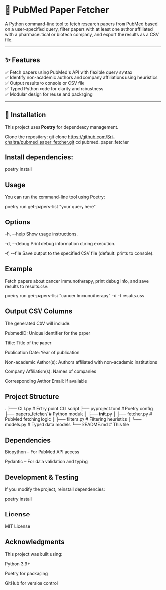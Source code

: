 # 📄 PubMed Paper Fetcher

A Python command-line tool to fetch research papers from PubMed based on a user-specified query, filter papers with at least one author affiliated with a pharmaceutical or biotech company, and export the results as a CSV file.

---

## ✨ Features

✅ Fetch papers using PubMed's API with flexible query syntax  
✅ Identify non-academic authors and company affiliations using heuristics  
✅ Output results to console or CSV file  
✅ Typed Python code for clarity and robustness  
✅ Modular design for reuse and packaging

---

## 🚀 Installation

This project uses **Poetry** for dependency management.

Clone the repository:
git clone https://github.com/Sri-chaitra/pubmed_paper_fetcher.git
cd pubmed_paper_fetcher

## Install dependencies:

poetry install

## Usage

You can run the command-line tool using Poetry:

poetry run get-papers-list "your query here"

##  Options

-h, --help
Show usage instructions.

-d, --debug
Print debug information during execution.

-f, --file <filename>
Save output to the specified CSV file (default: prints to console).

## Example

Fetch papers about cancer immunotherapy, print debug info, and save results to results.csv:

poetry run get-papers-list "cancer immunotherapy" -d -f results.csv

## Output CSV Columns

The generated CSV will include:

PubmedID: Unique identifier for the paper

Title: Title of the paper

Publication Date: Year of publication

Non-academic Author(s): Authors affiliated with non-academic institutions

Company Affiliation(s): Names of companies

Corresponding Author Email: If available

## Project Structure
.
├── CLI.py                  # Entry point CLI script
├── pyproject.toml          # Poetry config
├── papers_fetcher/         # Python module
│   ├── __init__.py
│   ├── fetcher.py          # PubMed fetching logic
│   ├── filters.py          # Filtering heuristics
│   └── models.py           # Typed data models
└── README.md               # This file


## Dependencies

Biopython – For PubMed API access

Pydantic – For data validation and typing


##  Development & Testing

If you modify the project, reinstall dependencies:

poetry install


## License

MIT License


## Acknowledgments

This project was built using:

Python 3.9+

Poetry for packaging

GitHub for version control

